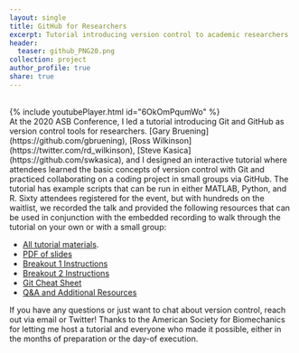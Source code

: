 ```yaml
---
layout: single
title: GitHub for Researchers
excerpt: Tutorial introducing version control to academic researchers
header:
  teaser: github_PNG20.png
collection: project
author_profile: true
share: true
---
```

<br>
{% include youtubePlayer.html id="6OkOmPqumWo" %}
<br> 
At the 2020 ASB Conference, I led a tutorial introducing
Git and GitHub as version control tools for researchers. 
[Gary Bruening](https://github.com/gbruening),
[Ross Wilkinson](https://twitter.com/rd_wilkinson), 
[Steve Kasica](https://github.com/swkasica), and I
designed an interactive tutorial where attendees
learned the basic concepts of version control with
Git and practiced collaborating on a coding project
in small groups via GitHub. The tutorial has example
scripts that can be run in either MATLAB, Python, and R. 
Sixty attendees registered for the event, but with hundreds
on the waitlist, we recorded the talk and provided the 
following resources that can be used in conjunction with the 
embedded recording to walk through the tutorial on your 
own or with a small group:

* [All tutorial materials](https://github.com/alcantarar/asb_tutorial).
* [PDF of slides](https://github.com/alcantarar/ASB_Tutorial/tree/master/presentation_slides)
* [Breakout 1 Instructions](https://github.com/alcantarar/ASB_Tutorial/blob/master/Tutorial_Instructions/breakout_1.md)
* [Breakout 2 Instructions](https://github.com/alcantarar/ASB_Tutorial/blob/master/Tutorial_Instructions/breakout_2.md)
* [Git Cheat Sheet](https://github.com/alcantarar/ASB_Tutorial/blob/master/Tutorial_Instructions/git_cheatsheet.md)
* [Q&A and Additional Resources](https://github.com/alcantarar/ASB_Tutorial/blob/master/Q_and_A.md)

If you have any questions or just want to chat about
version control, reach out via email or Twitter! Thanks
to the American Society for Biomechanics for letting me
host a tutorial and everyone who made it possible, 
either in the months of preparation or the day-of 
execution. 
